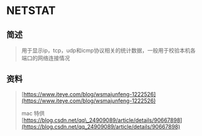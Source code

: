 # NETSTAT

## 简述

> 用于显示ip，tcp，udp和icmp协议相关的统计数据，一般用于校验本机各端口的网络连接情况

## 资料

> [https://www.iteye.com/blog/wsmajunfeng-1222526](https://www.iteye.com/blog/wsmajunfeng-1222526)
>
> mac 特供  [https://blog.csdn.net/qq\_24909089/article/details/90667898](https://blog.csdn.net/qq_24909089/article/details/90667898)



